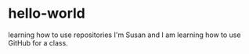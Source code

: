 # hello-world
learning how to use repositories
I'm Susan and I am learning how to use GitHub for a class.
